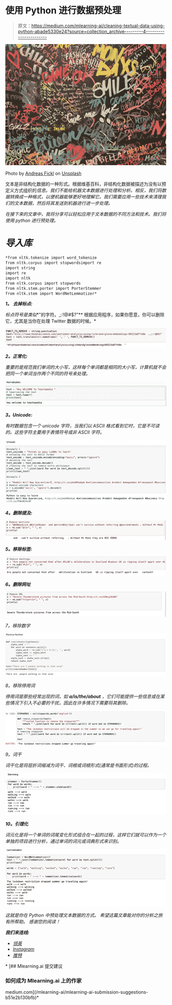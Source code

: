 # 使用 Python 进行数据预处理

> 原文：<https://medium.com/mlearning-ai/cleaning-textual-data-using-python-abade5330e24?source=collection_archive---------4----------------------->

![](img/3ee2472b2a01108c587c004c01bc1052.png)

Photo by [Andreas Fickl](https://unsplash.com/@afafa) on [Unsplash](https://unsplash.com/?utm_source=unsplash&utm_medium=referral&utm_content=creditCopyText)

文本是非结构化数据的一种形式。根据维基百科，非结构化数据被描述为没有以预定义方式组织的*信息。我们不能给机器文本数据进行处理和分析。相反，我们将数据转换成一种格式，以便机器能够更好地理解它。我们需要应用一些技术来清理我们的文本数据，然后将其发送到机器进行进一步处理。*

*在接下来的文章中，我将分享可以轻松应用于文本数据的不同方法和技术。我们将使用 python 进行预处理。*

# ***导入库***

```
*from nltk.tokenize import word_tokenize
from nltk.corpus import stopwordsimport re
import string
import re
import nltk
from nltk.corpus import stopwords
from nltk.stem.porter import PorterStemmer
from nltk.stem import WordNetLemmatizer*
```

***1。** **去掉标点:***

*标点符号是类似**"的字符。,;:!@#$?"** 根据应用程序，如果你愿意，你可以删除它，尤其是当你在处理 Twitter 数据的时候。*

*![](img/f57cfe0b5ed341d408d8caba34dcdf68.png)*

***2。正常化:***

*重要的是规范我们单词的大小写，这样每个单词都是相同的大小写，计算机就不会把同一个单词当作两个不同的符号来处理。*

*![](img/44544c47e4c2e80e3980007c6444ae4b.png)*

***3。Unicode:***

*有时数据包含一个 unicode 字符，当我们以 ASCII 格式看到它时，它是不可读的。这些字符主要用于表情符号或非 ASCII 字符。*

*![](img/3919f9782ac4f263b67771df61996060.png)*

***4。删除提及:***

*![](img/0d2a914cf76b4143d334ebaeeb9b671b.png)*

***5。移除标签:***

*![](img/61d9068497e94b5681b5555f8bdd2a51.png)*

***6。删除网址***

*![](img/49e15cf986dc9814bf8a4c99c6706d0f.png)*

*7。移除数字*

*![](img/7f15e6a3b8b7bf49837a51f8319611c0.png)*

*8。移除停用词*

*停用词是那些经常出现的词，如 **a/is/the/about** ，它们可能提供一些信息或在某些情况下引入不必要的干扰，因此在许多情况下需要将其删除。*

*![](img/b3fc139c7f64ae133b55b1f310b2109b.png)*

*9。词干*

*词干化是将屈折词缩减为词干、词根或词根形式(通常是书面形式)的过程。*

*![](img/fb726499fcc275d0c0fcb0fe857a873b.png)*

***10。引理化***

*词元化是将一个单词的词尾变化形式组合在一起的过程，这样它们就可以作为一个单独的项目进行分析，通过单词的词元或词典形式来识别。*

*![](img/966ae5e3945db3edcace45814b10c89f.png)*

*这就是你在 Python 中预处理文本数据的方式。
*希望这篇文章能对你的分析之旅有所帮助。
感谢您的阅读！**

***我们来连线:***

*   *[领英](https://www.linkedin.com/in/uzair-adamjee-28768a102/)*
*   *[Instagram](https://www.instagram.com/uzairadamjee/)*
*   *[推特](https://twitter.com/UzairAdamjee)*

*[](/mlearning-ai/mlearning-ai-submission-suggestions-b51e2b130bfb) [## Mlearning.ai 提交建议

### 如何成为 Mlearning.ai 上的作家

medium.com](/mlearning-ai/mlearning-ai-submission-suggestions-b51e2b130bfb)*